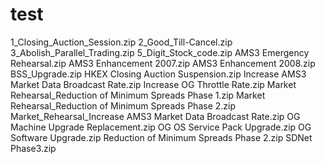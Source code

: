 test
====
1_Closing_Auction_Session.zip
2_Good_Till-Cancel.zip
3_Abolish_Parallel_Trading.zip
5_Digit_Stock_code.zip
AMS3 Emergency Rehearsal.zip
AMS3 Enhancement 2007.zip
AMS3 Enhancement 2008.zip
BSS_Upgrade.zip
HKEX Closing Auction Suspension.zip
Increase AMS3 Market Data Broadcast Rate.zip
Increase OG Throttle Rate.zip
Market Rehearsal_Reduction of Minimum Spreads Phase 1.zip
Market Rehearsal_Reduction of Minimum Spreads Phase 2.zip
Market_Rehearsal_Increase AMS3 Market Data Broadcast Rate.zip
OG Machine Upgrade Replacement.zip
OG OS Service Pack Upgrade.zip
OG Software Upgrade.zip
Reduction of Minimum Spreads Phase 2.zip
SDNet Phase3.zip
